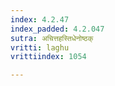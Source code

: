 ```yaml
---
index: 4.2.47
index_padded: 4.2.047
sutra: अचित्तहस्तिधेनोष्ठक्
vritti: laghu
vrittiindex: 1054

---
```


